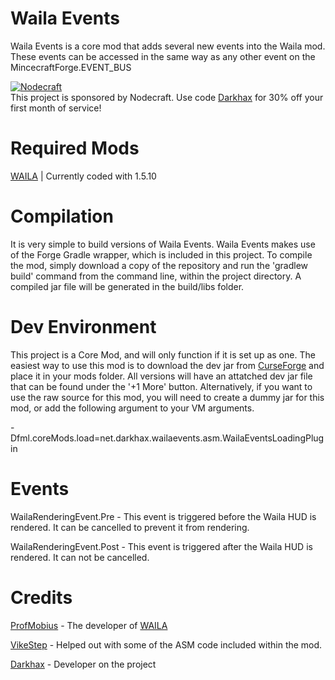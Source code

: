 Waila Events
=====
Waila Events is a core mod that adds several new events into the Waila mod. These events can be accessed in the same way as any other event on the MincecraftForge.EVENT_BUS

[![Nodecraft](https://i.imgur.com/sz9PUmK.png)](https://nodecraft.com/r/darkhax)    
This project is sponsored by Nodecraft. Use code [Darkhax](https://nodecraft.com/r/darkhax) for 30% off your first month of service!

Required Mods
=============
[WAILA](https://bitbucket.org/ProfMobius/waila) | Currently coded with 1.5.10

Compilation
===========
It is very simple to build versions of Waila Events. Waila Events makes use of the Forge Gradle wrapper, which is included in this project. To compile the mod, simply download a copy of the repository and run the 'gradlew build' command from the command line, within the project directory. A compiled jar file will be generated in the build/libs folder.

Dev Environment
===============
This project is a Core Mod, and will only function if it is set up as one. The easiest way to use this mod is to download the dev jar from [CurseForge](http://minecraft.curseforge.com/mc-mods/235140-waila-events/files) and place it in your mods folder. All versions will have an attatched dev jar file that can be found under the '+1 More' button. Alternatively, if you want to use the raw source for this mod, you will need to create a dummy jar for this mod, or add the following argument to your VM arguments.    

-Dfml.coreMods.load=net.darkhax.wailaevents.asm.WailaEventsLoadingPlugin      

Events
======
WailaRenderingEvent.Pre - This event is triggered before the Waila HUD is rendered. It can be cancelled to prevent it from rendering. 

WailaRenderingEvent.Post - This event is triggered after the Waila HUD is rendered. It can not be cancelled.

Credits
=======
[ProfMobius](https://github.com/ProfMobius) - The developer of [WAILA](http://www.minecraftforum.net/topic/1846244-)

[VikeStep](https://github.com/VikeStep) - Helped out with some of the ASM code included within the mod.

[Darkhax](https://github.com/darkhax) - Developer on the project
